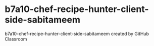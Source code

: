 # b7a10-chef-recipe-hunter-client-side-sabitameem
b7a10-chef-recipe-hunter-client-side-sabitameem created by GitHub Classroom
